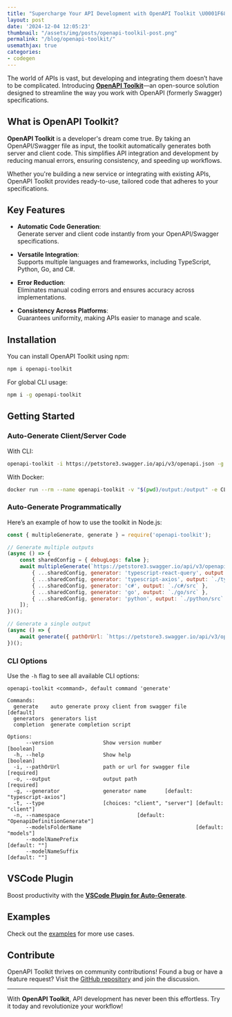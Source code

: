 ```yaml
---
title: "Supercharge Your API Development with OpenAPI Toolkit \U0001F680"
layout: post
date: '2024-12-04 12:05:23'
thumbnail: "/assets/img/posts/openapi-toolkil-post.png"
permalink: "/blog/openapi-toolkit/"
usemathjax: true
categories:
- codegen
---
```


The world of APIs is vast, but developing and integrating them doesn’t have to be complicated. Introducing [**OpenAPI Toolkit**](https://github.com/barnuri/openapi-toolkit)—an open-source solution designed to streamline the way you work with OpenAPI (formerly Swagger) specifications.  

## What is OpenAPI Toolkit?  

**OpenAPI Toolkit** is a developer's dream come true. By taking an OpenAPI/Swagger file as input, the toolkit automatically generates both server and client code. This simplifies API integration and development by reducing manual errors, ensuring consistency, and speeding up workflows.  

Whether you're building a new service or integrating with existing APIs, OpenAPI Toolkit provides ready-to-use, tailored code that adheres to your specifications.  

## Key Features  

- **Automatic Code Generation**:  
  Generate server and client code instantly from your OpenAPI/Swagger specifications.  

- **Versatile Integration**:  
  Supports multiple languages and frameworks, including TypeScript, Python, Go, and C#.  

- **Error Reduction**:  
  Eliminates manual coding errors and ensures accuracy across implementations.  

- **Consistency Across Platforms**:  
  Guarantees uniformity, making APIs easier to manage and scale.  

## Installation  

You can install OpenAPI Toolkit using npm:  

```bash
npm i openapi-toolkit
```

For global CLI usage:  

```bash
npm i -g openapi-toolkit
```

## Getting Started  

### Auto-Generate Client/Server Code  

With CLI:  
```bash
openapi-toolkit -i https://petstore3.swagger.io/api/v3/openapi.json -g typescript-axios -o ./src/services/petStore --modelNamePrefix My --modelNameSuffix .dto
```

With Docker:  
```bash
docker run --rm --name openapi-toolkit -v "$(pwd)/output:/output" -e CLI_PARAMS="-i https://petstore3.swagger.io/api/v3/openapi.json -g typescript-axios --modelNamePrefix My --modelNameSuffix .dto" barnuri/openapi-toolkit
```

### Auto-Generate Programmatically  

Here’s an example of how to use the toolkit in Node.js:  

```js
const { multipleGenerate, generate } = require('openapi-toolkit');

// Generate multiple outputs
(async () => {
    const sharedConfig = { debugLogs: false };
    await multipleGenerate(`https://petstore3.swagger.io/api/v3/openapi.json`, [
        { ...sharedConfig, generator: 'typescript-react-query', output: `./typescript-react-query/src` },
        { ...sharedConfig, generator: 'typescript-axios', output: `./typescript-axios/src` },
        { ...sharedConfig, generator: 'c#', output: `./c#/src` },
        { ...sharedConfig, generator: 'go', output: `./go/src` },
        { ...sharedConfig, generator: 'python', output: `./python/src` },
    ]);
})();

// Generate a single output
(async () => {
    await generate({ pathOrUrl: `https://petstore3.swagger.io/api/v3/openapi.json`, generator: 'typescript-react-query', output: `./typescript-react-query/src` });
})();
```

### CLI Options  

Use the `-h` flag to see all available CLI options:  
```text
openapi-toolkit <command>, default command 'generate'

Commands:
  generate    auto generate proxy client from swagger file             [default]
  generators  generators list
  completion  generate completion script

Options:
      --version                Show version number                     [boolean]
  -h, --help                   Show help                               [boolean]
  -i, --pathOrUrl              path or url for swagger file           [required]
  -o, --output                 output path                            [required]
  -g, --generator              generator name      [default: "typescript-axios"]
  -t, --type                   [choices: "client", "server"] [default: "client"]
  -n, --namespace                         [default: "OpenapiDefinitionGenerate"]
      --modelsFolderName                                     [default: "models"]
      --modelNamePrefix                                            [default: ""]
      --modelNameSuffix                                            [default: ""]
```

## VSCode Plugin  

Boost productivity with the [**VSCode Plugin for Auto-Generate**](https://marketplace.visualstudio.com/items?itemName=Bar.generator-from-swagger).  

## Examples  

Check out the [examples](https://github.com/barnuri/openapi-toolkit/tree/main/examples/ReadMe.md) for more use cases.  

## Contribute  

OpenAPI Toolkit thrives on community contributions! Found a bug or have a feature request? Visit the [GitHub repository](https://github.com/barnuri/openapi-toolkit) and join the discussion.  

---  

With **OpenAPI Toolkit**, API development has never been this effortless. Try it today and revolutionize your workflow!
